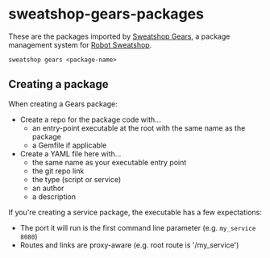# sweatshop-gears-packages

These are the packages imported by [Sweatshop Gears](https://github.com/JScott/sweatshop-gears-cli), a package management system for [Robot Sweatshop](https://github.com/JScott/robot_sweatshop).

`sweatshop gears <package-name>`

## Creating a package

When creating a Gears package:

- Create a repo for the package code with...
    - an entry-point executable at the root with the same name as the package
    - a Gemfile if applicable
- Create a YAML file here with...
    - the same name as your executable entry point
    - the git repo link
    - the type (script or service)
    - an author
    - a description

If you're creating a service package, the executable has a few expectations:

- The port it will run is the first command line parameter (e.g. `my_service 8080`)
- Routes and links are proxy-aware (e.g. root route is '/my_service')
